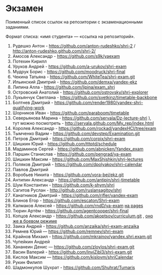 Экзамен
=======

Поименный список ссылок на репозитории с экзаменационными заданиями.

Формат списка: «имя студента» — «ссылка на репозиторий».


1. Рудешко Антон - https://github.com/anton-rudeshko/shri-2 / http://anton-rudeshko.github.com/shri-2/
1. Амосов Александр - https://github.com/s9k/yaexam
1. Потехин Кирилл
1. Уруков Андрей - https://github.com/a-urukov/shri-exam
1. Мудрук Борис - https://github.com/moodruck/shri-final
1. Чекина Татьяна - https://github.com/WhiteTea/shri-exam.git
1. Ильинский Дмитрий - https://github.com/demxa/yandex-ekz
1. Липина Алла - https://github.com/lipina/exam_shri
1. Островский Анатолий - https://github.com/ostrovsky/shri-explorer
1. Лукьянчук Светлана - https://github.com/svetkinz/timetable-backbone
1. Болтнев Дмитрий - https://github.com/render1980/yandex-shri-qualifying-work
1. Шорников Иван - https://github.com/paraboom/timetable
1. Северьянова Марина - https://github.com/servala/Dz-lecture-shri ), тут можно посмотреть - http://servala.github.com/My_rep/index.html
1. Королев Александр - https://github.com/rockad/yandexHCI/tree/exam
1. Тымченко Вадим - https://github.com/devstep/Examination.git
1. Петров Дмитрий - https://github.com/corpix/shri-exam
1. Шишкин Юрий - https://github.com/tttptd/schedule
1. Мадаминов Сергей - https://github.com/abnicken/Yandex_exam
1. Паршин Станислав - https://github.com/pengrad/ya-exam
1. Шишкин Максим - https://github.com/MaxShishkin/shri-lectures
1. Поляков Дмитрий - https://github.com/dpolyakov/shri-calendar
1. Павлов Дмитрий
1. Воробьев Никита - https://github.com/vora-bei/ekz.git
1. Антипин Александр - https://github.com/antipin/shri-timetable
1. Шум Константин - https://github.com/k-shym/shri
1. Сагитов Руслан - http://github.com/ruslansagitov/shri
1. Канатников Дмитрий - https://github.com/rifler/yandex-exam
1. Блинов Егор - https://github.com/escaton/Shri-exam
1. Калмаков Алексей - https://github.com/rndD/ya-exam [на pages](http://rndd.github.com/ya-exam/)
1. Тюрин Артём - https://github.com/agentcooper/shri-final
1. Копцов Александр - https://github.com/akoptsov/curriculum.git , [оно же в боевом режиме](http://akoptsov.github.com/curriculum/)
1. Заика Андрей - https://github.com/anzaika/shri-exam-anzaika
1. Ремнев Юрий — https://github.com/remnev/shri-exam
1. Крайнов Михаил - https://github.com/mkrainov/yandex.shri.exam.git
1. Чупейкин Андрей
1. Хананеин Денис — https://github.com/zloylos/shri-exam.git
1. Васин Валерий - https://github.com/InviZibl3/shri-exam.git
1. Кислов Максим — https://github.com/kislovm/shriCalendar
1. Рукин Филипп
1. Шадмонкулов Шухрат - https://github.com/Shuhrat/Tumaris
